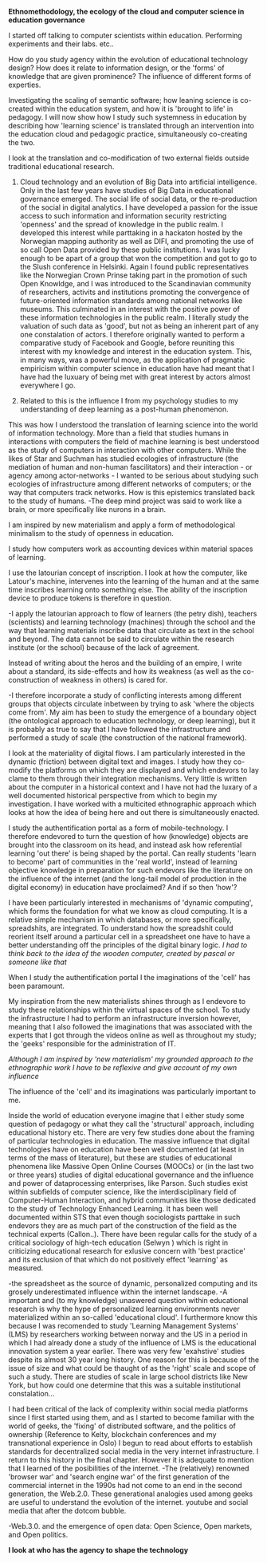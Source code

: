 
**Ethnomethodology, the ecology of the cloud and computer science in education governance**

I started off talking to computer scientists within education. Performing experiments and their labs. etc..

How do you study agency within the evolution of educational technology design? How does it relate to information design, or the 'forms' of knowledge that are given prominence? The influence of different forms of experties.


Investigating the scaling of semantic software; how leaning science is co-created within the education system, and how it is 'brought to life' in pedagogy. I will now show how I study such systemness in education by describing how 'learning science' is translated through an intervention into the education cloud and pedagogic practice, simultaneously co-creating the two.

I look at the translation and co-modification of two external fields outside traditional educational research.


1. Cloud technology and an evolution of Big Data into artificial intelligence. Only in the last few years have studies of Big Data in educational governance emerged. The social life of social data, or the re-production of the social in digital analytics. I have developed a passion for the issue access to such information and information security restricting 'openness' and the spread of knowledge in the public realm. I developed this interest while parttaking in a hackaton hosted by the Norwegian mapping authority as well as DIFI, and promoting the use of so call Open Data provided by these public institutions. I was lucky enough to be apart of a group that won the competition and got to go to the Slush conference in Helsinki. Again I found public representatives like the Norwegian Crown Prinse taking part in the promotion of such Open Knowldge, and I was introduced to the Scandinavian community of researchers, activits and institutions promoting the convergence of future-oriented information standards among national networks like museums. This culminated in an interest with the positive power of these information technologies in the public realm. I literally study the valuation of such data as 'good', but not as being an inherent part of any one constalation of actors. I therefore originally wanted to perform a comparative study of Facebook and Google, before reuniting this interest with my knowledge and interest in the education system. This, in many ways, was a powerful move, as the application of pragmatic empiricism within computer science in education have had meant that I have had the luxuary of being met with great interest by actors almost everywhere I go. 

2. Related to this is the influence I from my psychology studies to my understanding of deep learning as a post-human phenomenon. 

This was how I understood the translation of learning science into the world of information technology. More than a field that studies humans in interactions with computers the field of machine learning is best understood as the study of computers in interaction with other computers. While the likes of Star and Suchman has studied ecologies of infrastructure (the mediation of human and non-human fascilitators) and their interaction - or agency among actor-networks - I wanted to be serious about studying such ecologies of infrastructure among different networks of computers; or the way that computers track networks. How is this epistemics translated back to the study of humans. 
-The deep mind project was said to work like a brain, or more specifically like nurons in a brain. 



I am inspired by new materialism and apply a form of methodological minimalism to the study of openness in education. 

I study how computers work as accounting devices within material spaces of learning.

I use the latourian concept of inscription. I look at how the computer, like Latour's machine, intervenes into the learning of the human and at the same time inscribes learning onto something else. The ability of the inscription device to produce tokens is therefore in question. 

-I apply the latourian approach to flow of learners (the petry dish), teachers (scientists) and learning technology (machines) through the school and the way that learning materials inscribe data that circulate as text in the school and beyond.
The data cannot be said to circulate within the research institute (or the school) because of the lack of agreement. 


Instead of writing about the heros and the building of an empire, I write about a standard, its side-effects and how its weakness (as well as the co-construction of weakness in others) is cared for.

-I therefore incorporate a study of conflicting interests among different groups that objects circulate inbetween by trying to ask 'where the objects come from'. My aim has been to study the emergence of a boundary object (the ontological approach to education technology, or deep learning), but it is probably as true to say that I have followed the infrastructure and performed a study of scale (the construction of the national framework).

I look at the materiality of digital flows. I am particularly interested in the dynamic (friction) between digital text and images. I study how they co-modify the platforms on which they are displayed and which endevors to lay clame to them through their integration mechanisms. Very little is written about the computer in a historical context and I have not had the luxary of a well documented historical perspective from which to begin my investigation. I have worked with a multicited ethnographic approach which looks at how the idea of being here and out there is simultaneously enacted.

I study the authentification portal as a form of mobile-technology. I therefore endevored to turn the question of how (knowledge) objects are brought into the classroom on its head, and instead ask how referential learning 'out there' is being shaped by the portal. Can really students 'learn to become' part of communities in the 'real world', instead of learning objective knowledge in preparation for such endevors like the literature on the influence of the internet (and the long-tail model of production in the digital economy) in education have proclaimed? And if so then 'how'?



I have been particularly interested in mechanisms of 'dynamic computing', which forms the foundation for what we know as cloud computing.
It is a relative simple mechanism in which databases, or more specifically, spreadshits, are integrated. 
To understand how the spreadshit could reorient itself around a particular cell in a spreadsheet one have to have a better understanding off the principles of the digital binary logic. 
*I had to think back to the idea of the wooden computer, created by pascal or someone like that*


When I study the authentification portal I the imaginations of the 'cell' has been paramount. 

My inspiration from the new materialists shines through as I endevore to study these relationships within the virtual spaces of the school.
To study the infrastructure I had to perform an infrastructure inversion however, meaning that I also followed the imaginations that was associated with the experts that I got through the videos online as well as throughout my study; the 'geeks' responsible for the administration of IT.

*Although I am inspired by 'new materialism' my grounded approach to the ethnographic work I have to be reflexive and give account of my own influence*

The influence of the 'cell' and its imaginations was particularly important to me.

Inside the world of education everyone imagine that I either study some question of pedagogy or what they call the 'structural' approach, including educational history etc. There are very few studies done about the framing of particular technologies in education. The massive influence that digital technologies have on education have been well documented (at least in terms of the mass of literature), but these are studies of educational phenomena like Massive Open Online Courses (MOOCs) or (in the last two or three years) studies of digital educational governance and the influence and power of dataprocessing enterprises, like Parson. Such studies exist within subfields of computer science, like the interdisciplinary field of Computer-Human Interaction, and hybrid communities like those dedicated to the study of Technology Enhanced Learning. It has been well documented within STS that even though sociologists parttake in such endevors they are as much part of the construction of the field as the technical experts (Callon..). There have been regular calls for the study of a critical sociology of high-tech education (Selwyn   ) which is right in criticizing educational research for exlusive concern with 'best practice' and its exclusion of that which do not positively effect 'learning' as measured. 

-the spreadsheet as the source of dynamic, personalized computing and its grosely underestimated influence within the internet landscape.
-A important and (to my knowledge) unaswered question within educational research is why the hype of personalized learning environments never materialized within an so-called 'educational cloud'. I furthermore know this because I was recomended to study 'Learning Management Systems' (LMS) by researchers working between norway and the US in a period in which I had already done a study of the influence of LMS is the educational innovation system a year earlier. There was very few 'exahstive' studies despite its almost 30 year long history. One reason for this is because of the issue of size and what could be thaught of as the 'right' scale and scope of such a study. There are studies of scale in large school districts like New York, but how could one determine that this was a suitable institutional constalation...

I had been critical of the lack of complexity within social media platforms since I first started using them, and as I started to become familiar with the world of geeks, the 'fixing' of distributed software, and the politics of ownership (Reference to Kelty, blockchain conferences and my transnational experience in Oslo) I begun to read about efforts to establish standards for decentralized social media in the very internet infrastructure. I return to this history in the final chapter. However it is adequate to mention that I learned of the posibilities of the internet.
-The (relatively) renowned 'browser war' and 'search engine war' of the first generation of the commercial internet in the 1990s had not come to an end in the second generation, the Web.2.0. These generational analogies used among geeks are useful to understand the evolution of the internet.  youtube and social media that after the dotcom bubble. 

-Web.3.0. and the emergence of open data: Open Science, Open markets, and Open politics.

**I look at who has the agency to shape the technology**



